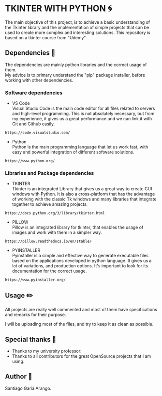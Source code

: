 # TKINTER WITH PYTHON :cyclone:

The main objective of this project, is to achieve a basic understanding of the Tkinter library and
the implementation of simple projects that can be used to create more complex and interesting solutions.
This repository is based on a tkinter course from "Udemy".


## Dependencies :vertical_traffic_light:
The dependencies are mainly python libraries and the correct usage of them. <br />
My advice is to primary understand the "pip" package installer, before working with other dependencies.


### Software dependencies
* VS Code <br />
Visual Studio Code is the main code editor for all files related to servers and high-level programming. This is not absolutely necessary, but from my experience, it gives us a great performance and we can link it with Git and Github easily.
```
https://code.visualstudio.com/
```


* Python <br />
Python is the main programming language that let us work fast, with easy and powerful integration of different software solutions.
```
https://www.python.org/
```



### Libraries and Package dependencies
* TKINTER <br />
Tkinter is an integrated Library that gives us a great way to create GUI windows with Python. It is also a cross-platform that has the 
advantage of working with the classic Tk windows and many libraries that integrate together to achieve amazing projects.
```
https://docs.python.org/3/library/tkinter.html
```
* PILLOW <br />
Pillow is an integrated library for tkinter, that enables the usage of images and work with them in a simpler way.
```
https://pillow.readthedocs.io/en/stable/
```

* PYINSTALLER <br />
Pyinstaller is a simple and effective way to generate executable files based on the applications developed in python language.
It gives us a lot of variations, and production options. It's important to look for its documentation for the correct usage.
```
https://www.pyinstaller.org/
```


## Usage :pencil2:
All projects are really well commented and most of them have specifications and remarks for their purpose.

I will be uploading most of the files, and try to keep it as clean as possible.


## Special thanks :gift:
* Thanks to my university professor: <Santiago Mendez>
* Thanks to all contributors for the great OpenSource projects that I am using. 


## Author :musical_keyboard:
Santiago Garía Arango.

